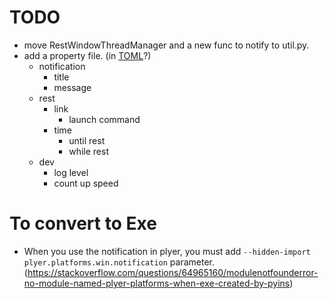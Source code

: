 # TODO
* move RestWindowThreadManager and a new func to notify to util.py.
* add a property file. (in [TOML](https://qiita.com/Magnolia/items/76703179248f17e6b519)?)
  * notification
    * title
    * message
  * rest
    * link
      * launch command
    * time
      * until rest
      * while rest
  * dev
    * log level
    * count up speed

# To convert to Exe
* When you use the notification in plyer, you must add `--hidden-import plyer.platforms.win.notification` parameter. (https://stackoverflow.com/questions/64965160/modulenotfounderror-no-module-named-plyer-platforms-when-exe-created-by-pyins)